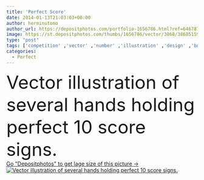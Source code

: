 ```yaml
---
title: 'Perfect Score'
date: 2014-01-13T21:03:03+00:00
author: herminutomo
author_url: https://depositphotos.com/portfolio-1656786.html?ref=64678756
image: https://st.depositphotos.com/thumbs/1656786/vector/3868/38685159/api_thumb_450.jpg?forcejpeg=true
type: "post"
tags: ['competition' ,'vector' ,'number' ,'illustration' ,'design' ,'business' ,'holding' ,'sign' ,'people' ,'success' ,'best' ,'card' ,'hands' ,'hand' ,'inspiration' ,'concept' ,'several' ,'panel' ,'test' ,'performance' ,'achievement' ,'perfect' ,'score' ,'scoring' ,'conceptual' ,'win' ,'Perfection' ,'great' ,'result' ,'of' ,'evaluation' ,'voting' ,'scoreboard' ,'excellent' ,'10' ]
categories: 
  - Perfect
---
```

<div aling="center">
            <font size="60"> Vector illustration of several hands holding perfect 10 score signs.</font>   
</div>
<div>
    <a href='https://depositphotos.com/38685159/stock-illustration-perfect-score.html?ref=64678756' target=_blank > Go "Depositphotos" to get lage size of this picture ->
        <img href='https://depositphotos.com/38685159/stock-illustration-perfect-score.html?ref=64678756' src='https://st.depositphotos.com/1656786/3868/v/950/depositphotos_38685159-stock-illustration-perfect-score.jpg?forcejpeg=true' alt='Vector illustration of several hands holding perfect 10 score signs.' >
    </a>
</div>
